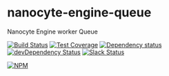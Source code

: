 # nanocyte-engine-queue
Nanocyte Engine worker Queue

[![Build Status](https://travis-ci.org/octoblu/nanocyte-engine-worker.svg?branch=master)](https://travis-ci.org/octoblu/nanocyte-engine-worker)
[![Test Coverage](https://codecov.io/gh/octoblu/nanocyte-engine-worker/branch/master/graph/badge.svg)](https://codecov.io/gh/octoblu/nanocyte-engine-worker)
[![Dependency status](http://img.shields.io/david/octoblu/nanocyte-engine-worker.svg?style=flat)](https://david-dm.org/octoblu/nanocyte-engine-worker)
[![devDependency Status](http://img.shields.io/david/dev/octoblu/nanocyte-engine-worker.svg?style=flat)](https://david-dm.org/octoblu/nanocyte-engine-worker#info=devDependencies)
[![Slack Status](http://community-slack.octoblu.com/badge.svg)](http://community-slack.octoblu.com)

[![NPM](https://nodei.co/npm/nanocyte-engine-worker.svg?style=flat)](https://npmjs.org/package/nanocyte-engine-worker)


